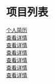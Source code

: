 # 项目列表
<section class="gallery-section" id="projects">
	<div class="container clearfloat">
		<div class="item-container">
			<div class="item-wrapper">
				<div class="item-image">
					<img src="images/avatar.png" alt="" class=""/>
					<div class="item-overlay "></div>
					<div class="item-button">
						<a href="https://vanessamf.github.io/resumeGit/"target="_blank">个人简历</a>
					</div>
				</div>
			</div>
		</div>
		<div class="item-container">
			<div class="item-wrapper">
				<div class="item-image">
					<img src="images/touxiang.png" alt="" class=""/>
					<div class="item-overlay "></div>
					<div class="item-button">
						<a href="javascript:void(0)">查看详情</a>
					</div>
				</div>
			</div>
		</div>
		<div class="item-container">
			<div class="item-wrapper">
				<div class="item-image">
					<img src="images/touxiang.png" alt="" class=""/>
					<div class="item-overlay "></div>
					<div class="item-button">
						<a href="javascript:void(0)">查看详情</a>
					</div>
				</div>
			</div>
		</div>
		<div class="item-container">
			<div class="item-wrapper">
				<div class="item-image">
					<img src="images/touxiang.png" alt="" />
					<div class="item-overlay "></div>
					<div class="item-button">
						<a href="javascript:void(0)">查看详情</a>
					</div>
				</div>
			</div>
		</div>
		<div class="item-container">
			<div class="item-wrapper">
				<div class="item-image">
					<img src="images/touxiang.png" alt="" class=""/>
					<div class="item-overlay "></div>
					<div class="item-button">
						<a href="javascript:void(0)">查看详情</a>
					</div>
				</div>
			</div>
		</div>
		<div class="item-container">
			<div class="item-wrapper">
				<div class="item-image">
					<img src="images/580783.jpg" alt="" />
					<div class="item-overlay "></div>
					<div class="item-button">
						<a href="javascript:void(0)">查看详情</a>
					</div>
				</div>
			</div>
		</div>
		<div class="item-container">
			<div class="item-wrapper">
				<div class="item-image">
					<img src="images/touxiang.png" alt="" class=""/>
					<div class="item-overlay "></div>
					<div class="item-button">
						<a href="javascript:void(0)">查看详情</a>
					</div>
				</div>
			</div>
		</div>
		<div class=" item-container">
			<div class="item-wrapper">
				<div class="item-image">
					<img src="images/new.jpeg" alt="" class=""/>
				</div>
			</div>
		</div>
	</div>
</section>